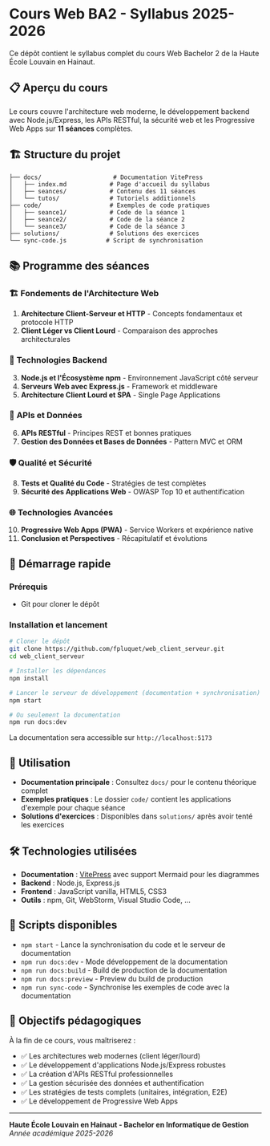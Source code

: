 # Cours Web BA2 - Syllabus 2025-2026

Ce dépôt contient le syllabus complet du cours Web Bachelor 2 de la Haute École Louvain en Hainaut.

## 📋 Aperçu du cours

Le cours couvre l'architecture web moderne, le développement backend avec Node.js/Express, les APIs RESTful, la sécurité web et les Progressive Web Apps sur **11 séances** complètes.

## 🏗️ Structure du projet

```
├── docs/                    # Documentation VitePress
│   ├── index.md            # Page d'accueil du syllabus
│   ├── seances/            # Contenu des 11 séances
│   └── tutos/              # Tutoriels additionnels
├── code/                   # Exemples de code pratiques
│   ├── seance1/            # Code de la séance 1
│   ├── seance2/            # Code de la séance 2
│   └── seance3/            # Code de la séance 3
├── solutions/              # Solutions des exercices
└── sync-code.js           # Script de synchronisation
```

## 📚 Programme des séances

### 🏗️ **Fondements de l'Architecture Web**
1. **Architecture Client-Serveur et HTTP** - Concepts fondamentaux et protocole HTTP
2. **Client Léger vs Client Lourd** - Comparaison des approches architecturales

### 🚀 **Technologies Backend**
3. **Node.js et l'Écosystème npm** - Environnement JavaScript côté serveur
4. **Serveurs Web avec Express.js** - Framework et middleware
5. **Architecture Client Lourd et SPA** - Single Page Applications

### 🔌 **APIs et Données**
6. **APIs RESTful** - Principes REST et bonnes pratiques
7. **Gestion des Données et Bases de Données** - Pattern MVC et ORM

### 🛡️ **Qualité et Sécurité**
8. **Tests et Qualité du Code** - Stratégies de test complètes
9. **Sécurité des Applications Web** - OWASP Top 10 et authentification

### 🌐 **Technologies Avancées**
10. **Progressive Web Apps (PWA)** - Service Workers et expérience native
11. **Conclusion et Perspectives** - Récapitulatif et évolutions

## 🚀 Démarrage rapide

### Prérequis
- Git pour cloner le dépôt

### Installation et lancement 

```bash
# Cloner le dépôt
git clone https://github.com/fpluquet/web_client_serveur.git
cd web_client_serveur

# Installer les dépendances
npm install

# Lancer le serveur de développement (documentation + synchronisation)
npm start

# Ou seulement la documentation
npm run docs:dev
```

La documentation sera accessible sur `http://localhost:5173`

## 📖 Utilisation

- **Documentation principale** : Consultez `docs/` pour le contenu théorique complet
- **Exemples pratiques** : Le dossier `code/` contient les applications d'exemple pour chaque séance
- **Solutions d'exercices** : Disponibles dans `solutions/` après avoir tenté les exercices

## 🛠️ Technologies utilisées

- **Documentation** : [VitePress](https://vitepress.dev/) avec support Mermaid pour les diagrammes
- **Backend** : Node.js, Express.js
- **Frontend** : JavaScript vanilla, HTML5, CSS3
- **Outils** : npm, Git, WebStorm, Visual Studio Code, ...

## 📜 Scripts disponibles

- `npm start` - Lance la synchronisation du code et le serveur de documentation
- `npm run docs:dev` - Mode développement de la documentation
- `npm run docs:build` - Build de production de la documentation
- `npm run docs:preview` - Preview du build de production
- `npm run sync-code` - Synchronise les exemples de code avec la documentation

## 🎯 Objectifs pédagogiques

À la fin de ce cours, vous maîtriserez :
- ✅ Les architectures web modernes (client léger/lourd)
- ✅ Le développement d'applications Node.js/Express robustes
- ✅ La création d'APIs RESTful professionnelles
- ✅ La gestion sécurisée des données et authentification
- ✅ Les stratégies de tests complets (unitaires, intégration, E2E)
- ✅ Le développement de Progressive Web Apps

---

**Haute École Louvain en Hainaut - Bachelor en Informatique de Gestion**  
*Année académique 2025-2026*
